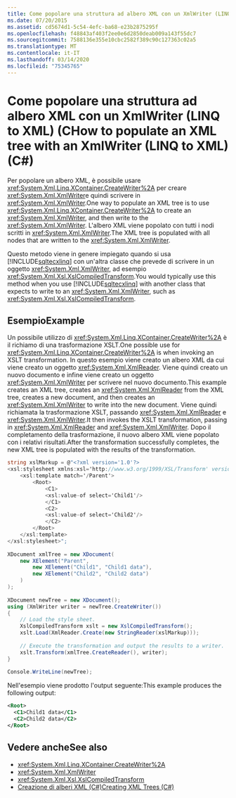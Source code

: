 ```yaml
---
title: Come popolare una struttura ad albero XML con un XmlWriter (LINQ to XML) (C
ms.date: 07/20/2015
ms.assetid: cd5674d1-5c54-4efc-ba68-e23b2875295f
ms.openlocfilehash: f48843af403f2ee0e6d2850deab009a143f55dc7
ms.sourcegitcommit: 7588136e355e10cbc2582f389c90c127363c02a5
ms.translationtype: MT
ms.contentlocale: it-IT
ms.lasthandoff: 03/14/2020
ms.locfileid: "75345765"
---
```

# <a name="how-to-populate-an-xml-tree-with-an-xmlwriter-linq-to-xml-c"></a><span data-ttu-id="b3893-102">Come popolare una struttura ad albero XML con un XmlWriter (LINQ to XML) (C</span><span class="sxs-lookup"><span data-stu-id="b3893-102">How to populate an XML tree with an XmlWriter (LINQ to XML) (C#)</span></span>
<span data-ttu-id="b3893-103">Per popolare un albero XML, è possibile usare <xref:System.Xml.Linq.XContainer.CreateWriter%2A> per creare <xref:System.Xml.XmlWriter>e quindi scrivere in <xref:System.Xml.XmlWriter>.</span><span class="sxs-lookup"><span data-stu-id="b3893-103">One way to populate an XML tree is to use <xref:System.Xml.Linq.XContainer.CreateWriter%2A> to create an <xref:System.Xml.XmlWriter>, and then write to the <xref:System.Xml.XmlWriter>.</span></span> <span data-ttu-id="b3893-104">L'albero XML viene popolato con tutti i nodi scritti in <xref:System.Xml.XmlWriter>.</span><span class="sxs-lookup"><span data-stu-id="b3893-104">The XML tree is populated with all nodes that are written to the <xref:System.Xml.XmlWriter>.</span></span>  
  
 <span data-ttu-id="b3893-105">Questo metodo viene in genere impiegato quando si usa [!INCLUDE[sqltecxlinq](~/includes/sqltecxlinq-md.md)] con un'altra classe che prevede di scrivere in un oggetto <xref:System.Xml.XmlWriter>, ad esempio <xref:System.Xml.Xsl.XslCompiledTransform>.</span><span class="sxs-lookup"><span data-stu-id="b3893-105">You would typically use this method when you use [!INCLUDE[sqltecxlinq](~/includes/sqltecxlinq-md.md)] with another class that expects to write to an <xref:System.Xml.XmlWriter>, such as <xref:System.Xml.Xsl.XslCompiledTransform>.</span></span>  
  
## <a name="example"></a><span data-ttu-id="b3893-106">Esempio</span><span class="sxs-lookup"><span data-stu-id="b3893-106">Example</span></span>  
 <span data-ttu-id="b3893-107">Un possibile utilizzo di <xref:System.Xml.Linq.XContainer.CreateWriter%2A> è il richiamo di una trasformazione XSLT.</span><span class="sxs-lookup"><span data-stu-id="b3893-107">One possible use for <xref:System.Xml.Linq.XContainer.CreateWriter%2A> is when invoking an XSLT transformation.</span></span> <span data-ttu-id="b3893-108">In questo esempio viene creato un albero XML da cui viene creato un oggetto <xref:System.Xml.XmlReader>. Viene quindi creato un nuovo documento e infine viene creato un oggetto <xref:System.Xml.XmlWriter> per scrivere nel nuovo documento.</span><span class="sxs-lookup"><span data-stu-id="b3893-108">This example creates an XML tree, creates an <xref:System.Xml.XmlReader> from the XML tree, creates a new document, and then creates an <xref:System.Xml.XmlWriter> to write into the new document.</span></span> <span data-ttu-id="b3893-109">Viene quindi richiamata la trasformazione XSLT, passando <xref:System.Xml.XmlReader> e <xref:System.Xml.XmlWriter>.</span><span class="sxs-lookup"><span data-stu-id="b3893-109">It then invokes the XSLT transformation, passing in <xref:System.Xml.XmlReader> and <xref:System.Xml.XmlWriter>.</span></span> <span data-ttu-id="b3893-110">Dopo il completamento della trasformazione, il nuovo albero XML viene popolato con i relativi risultati.</span><span class="sxs-lookup"><span data-stu-id="b3893-110">After the transformation successfully completes, the new XML tree is populated with the results of the transformation.</span></span>  
  
```csharp  
string xslMarkup = @"<?xml version='1.0'?>  
<xsl:stylesheet xmlns:xsl='http://www.w3.org/1999/XSL/Transform' version='1.0'>  
    <xsl:template match='/Parent'>  
        <Root>  
            <C1>  
            <xsl:value-of select='Child1'/>  
            </C1>  
            <C2>  
            <xsl:value-of select='Child2'/>  
            </C2>  
        </Root>  
    </xsl:template>  
</xsl:stylesheet>";  
  
XDocument xmlTree = new XDocument(  
    new XElement("Parent",  
        new XElement("Child1", "Child1 data"),  
        new XElement("Child2", "Child2 data")  
    )  
);  
  
XDocument newTree = new XDocument();  
using (XmlWriter writer = newTree.CreateWriter())  
{  
    // Load the style sheet.  
    XslCompiledTransform xslt = new XslCompiledTransform();  
    xslt.Load(XmlReader.Create(new StringReader(xslMarkup)));  
  
    // Execute the transformation and output the results to a writer.  
    xslt.Transform(xmlTree.CreateReader(), writer);  
}  
  
Console.WriteLine(newTree);  
```  
  
 <span data-ttu-id="b3893-111">Nell'esempio viene prodotto l'output seguente:</span><span class="sxs-lookup"><span data-stu-id="b3893-111">This example produces the following output:</span></span>  
  
```xml  
<Root>  
  <C1>Child1 data</C1>  
  <C2>Child2 data</C2>  
</Root>  
```  
  
## <a name="see-also"></a><span data-ttu-id="b3893-112">Vedere anche</span><span class="sxs-lookup"><span data-stu-id="b3893-112">See also</span></span>

- <xref:System.Xml.Linq.XContainer.CreateWriter%2A>
- <xref:System.Xml.XmlWriter>
- <xref:System.Xml.Xsl.XslCompiledTransform>
- [<span data-ttu-id="b3893-113">Creazione di alberi XML (C#)</span><span class="sxs-lookup"><span data-stu-id="b3893-113">Creating XML Trees (C#)</span></span>](./linq-to-xml-overview.md)
